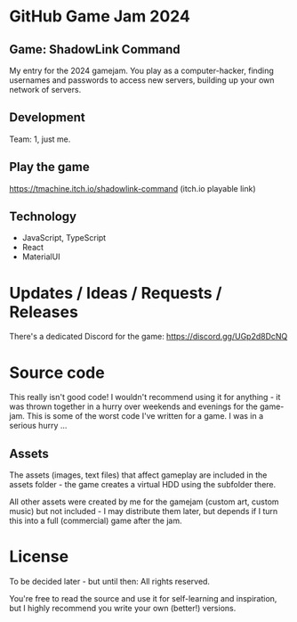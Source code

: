 # GitHub Game Jam 2024

## Game: ShadowLink Command

My entry for the 2024 gamejam. You play as a computer-hacker, finding usernames and passwords to access new servers, building up your own network of servers.

## Development

Team: 1, just me.

## Play the game

https://tmachine.itch.io/shadowlink-command (itch.io playable link)

## Technology

- JavaScript, TypeScript
- React
- MaterialUI

# Updates / Ideas / Requests / Releases

There's a dedicated Discord for the game: https://discord.gg/UGp2d8DcNQ

# Source code

This really isn't good code! I wouldn't recommend using it for anything - it was thrown together in a hurry over weekends and evenings for the game-jam. This is some of the worst code I've written for a game. I was in a serious hurry ...

## Assets

The assets (images, text files) that affect gameplay are included in the assets folder - the game creates a virtual HDD using the subfolder there.

All other assets were created by me for the gamejam (custom art, custom music) but not included - I may distribute them later, but depends if I turn this into a full (commercial) game after the jam.

# License

To be decided later - but until then: All rights reserved.

You're free to read the source and use it for self-learning and inspiration, but I highly recommend you write your own (better!) versions.